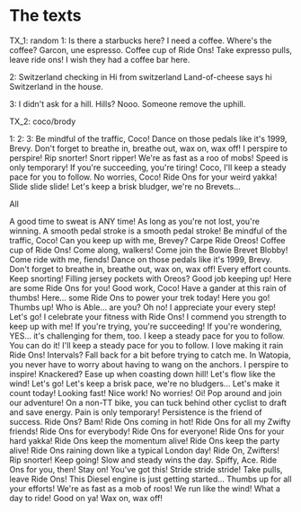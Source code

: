 # The texts

TX_1: random
1:
Is there a starbucks here?
I need a coffee.
Where's the coffee?
Garcon, une espresso.
Coffee cup of Ride Ons!
Take expresso pulls, leave ride ons!
I wish they had a coffee bar here.

2:
Switzerland checking in
Hi from switzerland
Land-of-cheese says hi
Switzerland in the house.

3:
I didn't ask for a hill.
Hills? Nooo.
Someone remove the uphill.

TX_2: coco/brody

1:
2: 
3: 
Be mindful of the traffic, Coco!
Dance on those pedals like it's 1999, Brevy.
Don't forget to breathe in, breathe out, wax on, wax off!
I perspire to perspire!
Rip snorter! Snort ripper!
We're as fast as a roo of mobs!
Speed is only temporary!
If you're succeeding, you're tiring!
Coco, I'll keep a steady pace for you to follow.
No worries, Coco!
Ride Ons for your weird yakka!
Slide slide slide!
Let's keep a brisk bludger, we're no Brevets...



All

A good time to sweat is ANY time!
As long as you're not lost, you're winning.
A smooth pedal stroke is a smooth pedal stroke!
Be mindful of the traffic, Coco!
Can you keep up with me, Brevey?
Carpe Ride Oreos!
Coffee cup of Ride Ons!
Come along, walkers!
Come join the Bowie Brevet Blobby!
Come ride with me, fiends!
Dance on those pedals like it's 1999, Brevy.
Don't forget to breathe in, breathe out, wax on, wax off!
Every effort counts. Keep snorting!
Filling jersey pockets with Oreos?
Good job keeping up! Here are some Ride Ons for you! 
Good work, Coco!
Have a gander at this rain of thumbs!
Here... some Ride Ons to power your trek today!
Here you go! Thumbs up!
Who is Able... are you? Oh no!
I appreciate your every step! Let's go!
I celebrate your fitness with Ride Ons!
I commend you strength to keep up with me!
If you're trying, you're succeeding!
If you're wondering, YES... it's challenging for them, too.
I keep a steady pace for you to follow. You can do it!
I'll keep a steady pace for you to follow.
I love making it rain Ride Ons!
Intervals? Fall back for a bit before trying to catch me.
In Watopia, you never have to worry about having to wang on the anchors.
I perspire to inspire!
Knackered? Ease up when coasting down hill!
Let's flow like the wind!
Let's go!
Let's keep a brisk pace, we're no bludgers...
Let's make it count today!
Looking fast!
Nice work!
No worries!
Oi! Pop around and join our adventure!
On a non-TT bike, you can tuck behind other cyclist to draft and save energy.
Pain is only temporary!
Persistence is the friend of success.
Ride Ons? Bam!
Ride Ons coming in hot!
Ride Ons for all my Zwifty friends!
Ride Ons for everybody!
Ride Ons for everyone!
Ride Ons for your hard yakka!
Ride Ons keep the momentum alive!
Ride Ons keep the party alive!
Ride Ons raining down like a typical London day!
Ride On, Zwifters!
Rip snorter! Keep going!
Slow and steady wins the day.
Spiffy, Ace. Ride Ons for you, then!
Stay on! You've got this!
Stride stride stride!
Take pulls, leave Ride Ons!
This Diesel engine is just getting started...
Thumbs up for all your efforts!
We're as fast as a mob of roos!
We run like the wind!
What a day to ride! Good on ya!
Wax on, wax off!

